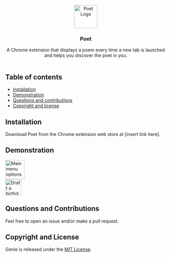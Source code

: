 <p align="center">

<img src="https://imgur.com/0LXhcke.png[/img]" alt="Poet Logo" height="72">

</p>

<h3 align="center">Poet</h3>

<p align="center">
A Chrome extension that displays a poem every time a new tab is launched and
helps you discover the poet in you.
<br>
  <br>
</p>

## Table of contents

- [Installation](#installation)
- [Demonstration](#demonstration)
- [Questions and contributions](#questions-and-contributions)
- [Copyright and license](#copyright-and-license)

## Installation
Download Poet from the Chrome extension web store at [insert link here].

## Demonstration
<img src="https://imgur.com/6EaItVN.gif[/img]" alt="Main menu options" height="60">
<br />
<img src="https://imgur.com/GREH8Aw.gif[/img]" alt="Draft a birthday message" height="50">

## Questions and Contributions
Feel free to open an issue and/or make a pull request.

## Copyright and License
Genie is released under the [MIT License](https://opensource.org/licenses/MIT).

